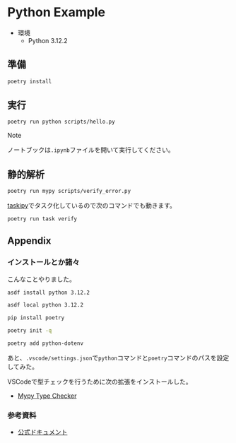 # Python Example

- 環境
    - Python 3.12.2

## 準備

```sh
poetry install
```

## 実行

```sh
poetry run python scripts/hello.py
```

> [!NOTE]
> ノートブックは`.ipynb`ファイルを開いて実行してください。

## 静的解析

```sh
poetry run mypy scripts/verify_error.py
```

[taskipy](https://github.com/taskipy/taskipy)でタスク化しているので次のコマンドでも動きます。

```sh
poetry run task verify
```

## Appendix

### インストールとか諸々

こんなことやりました。

```sh
asdf install python 3.12.2
```

```sh
asdf local python 3.12.2
```

```sh
pip install poetry
```

```sh
poetry init -q
```

```sh
poetry add python-dotenv
```

あと、`.vscode/settings.json`で`python`コマンドと`poetry`コマンドのパスを設定してみた。

VSCodeで型チェックを行うために次の拡張をインストールした。

- [Mypy Type Checker](https://marketplace.visualstudio.com/items?itemName=ms-python.mypy-type-checker)

### 参考資料

- [公式ドキュメント](https://docs.python.org/ja/3/index.html)
